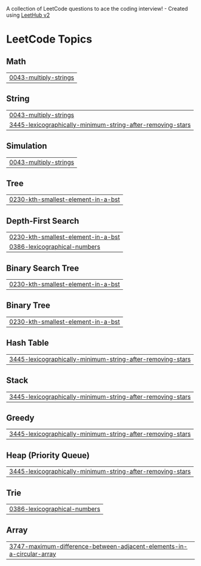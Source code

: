 A collection of LeetCode questions to ace the coding interview! - Created using [LeetHub v2](https://github.com/arunbhardwaj/LeetHub-2.0)
<!---LeetCode Topics Start-->
# LeetCode Topics
## Math
|  |
| ------- |
| [0043-multiply-strings](https://github.com/KaranKumar-97/Leetcode/tree/master/0043-multiply-strings) |
## String
|  |
| ------- |
| [0043-multiply-strings](https://github.com/KaranKumar-97/Leetcode/tree/master/0043-multiply-strings) |
| [3445-lexicographically-minimum-string-after-removing-stars](https://github.com/KaranKumar-97/Leetcode/tree/master/3445-lexicographically-minimum-string-after-removing-stars) |
## Simulation
|  |
| ------- |
| [0043-multiply-strings](https://github.com/KaranKumar-97/Leetcode/tree/master/0043-multiply-strings) |
## Tree
|  |
| ------- |
| [0230-kth-smallest-element-in-a-bst](https://github.com/KaranKumar-97/Leetcode/tree/master/0230-kth-smallest-element-in-a-bst) |
## Depth-First Search
|  |
| ------- |
| [0230-kth-smallest-element-in-a-bst](https://github.com/KaranKumar-97/Leetcode/tree/master/0230-kth-smallest-element-in-a-bst) |
| [0386-lexicographical-numbers](https://github.com/KaranKumar-97/Leetcode/tree/master/0386-lexicographical-numbers) |
## Binary Search Tree
|  |
| ------- |
| [0230-kth-smallest-element-in-a-bst](https://github.com/KaranKumar-97/Leetcode/tree/master/0230-kth-smallest-element-in-a-bst) |
## Binary Tree
|  |
| ------- |
| [0230-kth-smallest-element-in-a-bst](https://github.com/KaranKumar-97/Leetcode/tree/master/0230-kth-smallest-element-in-a-bst) |
## Hash Table
|  |
| ------- |
| [3445-lexicographically-minimum-string-after-removing-stars](https://github.com/KaranKumar-97/Leetcode/tree/master/3445-lexicographically-minimum-string-after-removing-stars) |
## Stack
|  |
| ------- |
| [3445-lexicographically-minimum-string-after-removing-stars](https://github.com/KaranKumar-97/Leetcode/tree/master/3445-lexicographically-minimum-string-after-removing-stars) |
## Greedy
|  |
| ------- |
| [3445-lexicographically-minimum-string-after-removing-stars](https://github.com/KaranKumar-97/Leetcode/tree/master/3445-lexicographically-minimum-string-after-removing-stars) |
## Heap (Priority Queue)
|  |
| ------- |
| [3445-lexicographically-minimum-string-after-removing-stars](https://github.com/KaranKumar-97/Leetcode/tree/master/3445-lexicographically-minimum-string-after-removing-stars) |
## Trie
|  |
| ------- |
| [0386-lexicographical-numbers](https://github.com/KaranKumar-97/Leetcode/tree/master/0386-lexicographical-numbers) |
## Array
|  |
| ------- |
| [3747-maximum-difference-between-adjacent-elements-in-a-circular-array](https://github.com/KaranKumar-97/Leetcode/tree/master/3747-maximum-difference-between-adjacent-elements-in-a-circular-array) |
<!---LeetCode Topics End-->
